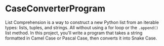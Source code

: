# CaseConverterProgram
List Comprehension is a way to construct a new Python list from an iterable types: lists, tuples, and strings. All without using a for loop or the `.append()` list method.  In this project, you'll write a program that takes a string formatted in Camel Case or Pascal Case, then converts it into Snake Case.
